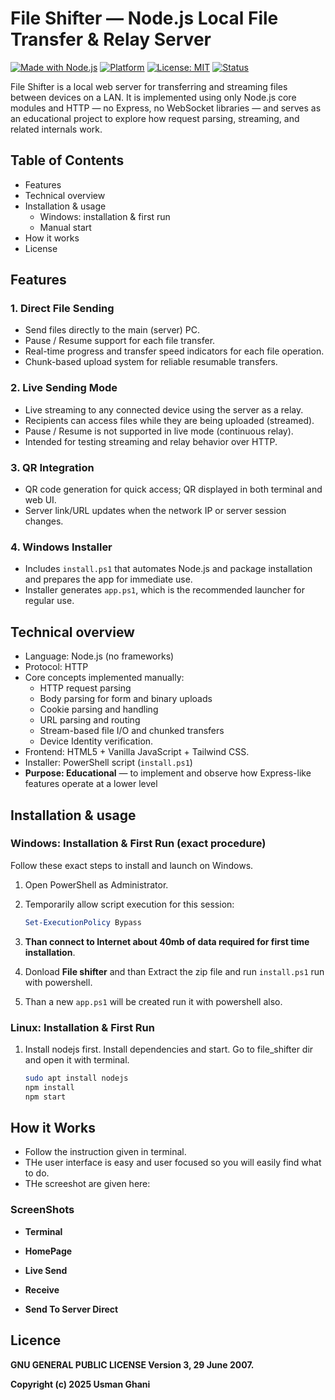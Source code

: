 # File Shifter — Node.js Local File Transfer & Relay Server

[![Made with Node.js](https://img.shields.io/badge/Made%20with-Node.js-339933?logo=node.js&logoColor=white)](https://nodejs.org)
[![Platform](https://img.shields.io/badge/Platform-Windows%20%7C%20Linux-blue)](#)
[![License: MIT](https://img.shields.io/badge/License-MIT-green.svg)](LICENSE)
[![Status](https://img.shields.io/badge/Build-Stable-success)](#)

File Shifter is a local web server for transferring and streaming files between devices on a LAN. It is implemented using only Node.js core modules and HTTP — no Express, no WebSocket libraries — and serves as an educational project to explore how request parsing, streaming, and related internals work.

## Table of Contents
- Features
- Technical overview
- Installation & usage
  - Windows: installation & first run
  - Manual start
- How it works
- License

## Features

### 1. Direct File Sending
- Send files directly to the main (server) PC.
- Pause / Resume support for each file transfer.
- Real-time progress and transfer speed indicators for each file operation.
- Chunk-based upload system for reliable resumable transfers.

### 2. Live Sending Mode
- Live streaming to any connected device using the server as a relay.
- Recipients can access files while they are being uploaded (streamed).
- Pause / Resume is not supported in live mode (continuous relay).
- Intended for testing streaming and relay behavior over HTTP.

### 3. QR Integration
- QR code generation for quick access; QR displayed in both terminal and web UI.
- Server link/URL updates when the network IP or server session changes.

### 4. Windows Installer
- Includes `install.ps1` that automates Node.js and package installation and prepares the app for immediate use.
- Installer generates `app.ps1`, which is the recommended launcher for regular use.

## Technical overview

- Language: Node.js (no frameworks)
- Protocol: HTTP
- Core concepts implemented manually:
  - HTTP request parsing
  - Body parsing for form and binary uploads
  - Cookie parsing and handling
  - URL parsing and routing
  - Stream-based file I/O and chunked transfers
  - Device Identity verification.
- Frontend: HTML5 + Vanilla JavaScript + Tailwind CSS.
- Installer: PowerShell script (`install.ps1`)
- **Purpose: Educational** — to implement and observe how Express-like features operate at a lower level

## Installation & usage

### Windows: Installation & First Run (exact procedure)
Follow these exact steps to install and launch on Windows.

1. Open PowerShell as Administrator.

2. Temporarily allow script execution for this session:
   ```powershell
   Set-ExecutionPolicy Bypass
3. **Than connect to Internet about 40mb of data required for first time installation**.

4. Donload **File shifter** and than Extract the zip file and run `install.ps1` run with powershell.

5. Than a new `app.ps1` will be created run it with powershell also.
### Linux: Installation & First Run 

1. Install nodejs first. Install dependencies and start.
Go to file_shifter dir and open it 
with terminal.
    ```bash
    sudo apt install nodejs
    npm install
    npm start

How it Works
  -
- Follow the instruction given in terminal.
- THe user interface is easy and user focused so you will easily find what to do. 
- THe screeshot are given here:

### ScreenShots
  - **Terminal**

  - **HomePage**

  - **Live Send**

  - **Receive**

  - **Send To Server Direct**

## Licence
**GNU GENERAL PUBLIC LICENSE
                       Version 3, 29 June 2007.**
  
**Copyright (c) 2025 Usman Ghani**

  
  